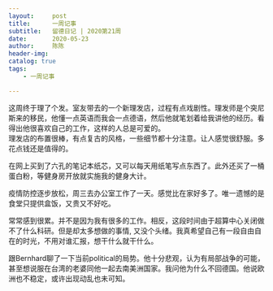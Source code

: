 ```yaml
---
layout:     post
title:      一周记事
subtitle:   留德日记 | 2020第21周
date:       2020-05-23
author:     陈陈
header-img: 
catalog: true
tags:
    - 一周记事

---
```


这周终于理了个发。室友带去的一个新理发店，过程有点戏剧性。理发师是个突尼斯来的移民，他懂一点英语而我会一点德语，然后他就笔划着给我讲他的经历。看得出他很喜欢自己的工作，这样的人总是可爱的。  
理发店的布置很棒，有点复古的风格，一些细节都十分注意。让人感觉很舒服。多花点钱还是值得的。

在网上买到了六孔的笔记本纸芯，又可以每天用纸笔写点东西了。此外还买了一桶蛋白粉，等健身房开放就实施我的健身大计。

疫情防控逐步放松，周三去办公室工作了一天。感觉比在家好多了。唯一遗憾的是食堂只提供盒饭，又贵又不好吃。

常常感到很累。并不是因为我有很多的工作。相反，这段时间由于超算中心关闭做不了什么科研。但是却太多想做的事情, 又没个头绪。我真希望自己有一段自由自在的时光，不用对谁汇报，想干什么就干什么。

跟Bernhard聊了一下当前political的局势。他十分悲观，认为有局部战争的可能，甚至想说服在台湾的老婆同他一起去南美洲国家。我问他为什么不回德国。他说欧洲也不稳定，或许出现动乱也未可知。








